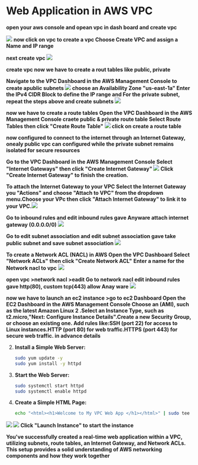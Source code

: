 #  Web Application in AWS VPC

**open your aws console and opean vpc in dash board and create vpc**

![](images/vpc-1.png)
**now click on vpc to create a vpc Choose Create VPC and assign a Name and IP range**

**next create vpc ![](images/vpc-2%20-%20Copy.png)**

**create vpc now  we have to create a rout tables like public, private**

**Navigate to the VPC Dashboard in the AWS Management Console to create apublic subnets ![](images/vpc-3.png) choose an Availability Zone  "us-east-1a" Enter the IPv4 CIDR Block to define the IP range  and For the private subnet, repeat the steps above and create subnets ![](images/vpc-4.png)**

**now we have to create a route tables Open the VPC Dashboard in the AWS Management Console craete public & private route table Select Route Tables  then click "Create Route Table"**
**![](images/vpc-5.png) click on create a route table**

**now configured to connect to the internet through an Internet Gateway, onealy public vpc can configured while the private subnet remains isolated for secure resources**

**Go to the VPC Dashboard in the AWS Management Console Select "Internet Gateways" then click "Create Internet Gateway" ![](images/vpc-6.png) Click "Create Internet Gateway" to finish the creation.**

**To attach the Internet Gateway to your VPC Select the Internet Gateway you  "Actions" and choose "Attach to VPC" from the dropdown menu.Choose your VPc then click "Attach Internet Gateway" to link it to your VPC.![](images/vpc-7.png)**

**Go to inbound rules  and edit inbound rules gave Anyware attach internet gateway (0.0.0.0/0) ![](images/vpc-8.png)**

**Go to edit subnet association  and edit subnet association  gave take public subnet and save subnet association ![](images/vpc-9.png)**

**To create a Network ACL (NACL) in AWS Open the VPC Dashboard Select "Network ACLs"** **then click "Create Network ACL"** **Enter a name for the Network nacl to vpc**
**![](images/vpc-10.png)**

**open vpc >network nacl >eadit Go to network nacl  edit inbound rules gave http(80), custom tcp(443) allow Anay ware**
**![](images/vpc-11.png)**

**now we have to launch an ec2 instance >go to ec2 Dashboard Open the EC2 Dashboard in the AWS Management Console Choose an (AMI), such as the latest Amazon Linux 2 .Select an Instance Type, such as t2.micro,"Next: Configure Instance Details".Create a new Security Group, or choose an existing one. Add rules like:SSH (port 22) for access to Linux instances.HTTP (port 80) for web traffic.HTTPS (port 443) for secure web traffic. in advance details**

2. **Install a Simple Web Server:**
   ```bash
   sudo yum update -y
   sudo yum install -y httpd
   ```

3. **Start the Web Server:**
   ```bash
   sudo systemctl start httpd
   sudo systemctl enable httpd
   ```

4. **Create a Simple HTML Page:**
   ```bash
   echo "<html><h1>Welcome to My VPC Web App </h1></html>" | sudo tee /var/www/html/index.html**
**![](images/vpc-12.png) ![](images/vpc-13.png)      Click "Launch Instance" to start the instance**

**You've successfully created a real-time web application within a VPC, utilizing subnets, route tables, an Internet Gateway, and Network ACLs. This setup provides a solid understanding of AWS networking components and how they work together**




